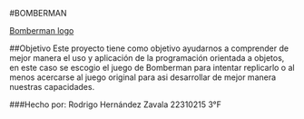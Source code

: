 #BOMBERMAN

[Bomberman logo](https://static.wikia.nocookie.net/logopedia/images/a/a7/Bomberman_logo.jpg/revision/latest?cb=20121221011854)

##Objetivo
Este proyecto tiene como objetivo ayudarnos a comprender de mejor manera el uso y aplicación de la programación orientada a objetos, en este caso se escogio el juego de Bomberman para intentar replicarlo o al menos acercarse al juego original para asi desarrollar de mejor manera nuestras capacidades.

###Hecho por:
Rodrigo Hernández Zavala 
22310215
3°F